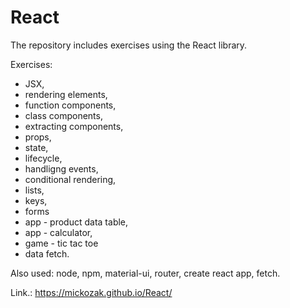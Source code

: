 # React

The repository includes exercises using the React library.

Exercises:

- JSX,
- rendering elements,
- function components,
- class components,
- extracting components,
- props,
- state,
- lifecycle,
- handligng events,
- conditional rendering,
- lists,
- keys,
- forms
- app - product data table,
- app - calculator,
- game - tic tac toe
- data fetch.

Also used: node, npm, material-ui, router, create react app, fetch.

Link.: https://mickozak.github.io/React/
